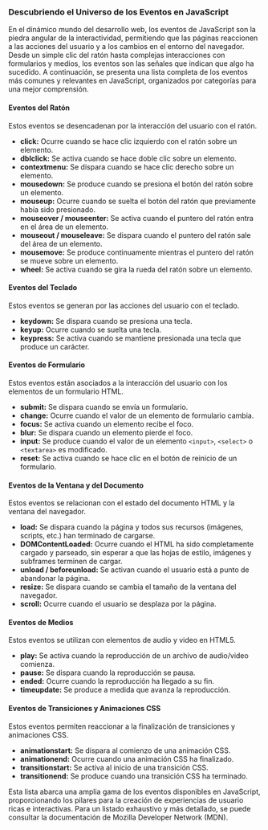 ### Descubriendo el Universo de los Eventos en JavaScript

En el dinámico mundo del desarrollo web, los eventos de JavaScript son la piedra angular de la interactividad, permitiendo que las páginas reaccionen a las acciones del usuario y a los cambios en el entorno del navegador. Desde un simple clic del ratón hasta complejas interacciones con formularios y medios, los eventos son las señales que indican que algo ha sucedido. A continuación, se presenta una lista completa de los eventos más comunes y relevantes en JavaScript, organizados por categorías para una mejor comprensión.

#### Eventos del Ratón

Estos eventos se desencadenan por la interacción del usuario con el ratón.

*   **click:** Ocurre cuando se hace clic izquierdo con el ratón sobre un elemento.
*   **dblclick:** Se activa cuando se hace doble clic sobre un elemento.
*   **contextmenu:** Se dispara cuando se hace clic derecho sobre un elemento.
*   **mousedown:** Se produce cuando se presiona el botón del ratón sobre un elemento.
*   **mouseup:** Ocurre cuando se suelta el botón del ratón que previamente había sido presionado.
*   **mouseover / mouseenter:** Se activa cuando el puntero del ratón entra en el área de un elemento.
*   **mouseout / mouseleave:** Se dispara cuando el puntero del ratón sale del área de un elemento.
*   **mousemove:** Se produce continuamente mientras el puntero del ratón se mueve sobre un elemento.
*   **wheel:** Se activa cuando se gira la rueda del ratón sobre un elemento.

#### Eventos del Teclado

Estos eventos se generan por las acciones del usuario con el teclado.

*   **keydown:** Se dispara cuando se presiona una tecla.
*   **keyup:** Ocurre cuando se suelta una tecla.
*   **keypress:** Se activa cuando se mantiene presionada una tecla que produce un carácter.

#### Eventos de Formulario

Estos eventos están asociados a la interacción del usuario con los elementos de un formulario HTML.

*   **submit:** Se dispara cuando se envía un formulario.
*   **change:** Ocurre cuando el valor de un elemento de formulario cambia.
*   **focus:** Se activa cuando un elemento recibe el foco.
*   **blur:** Se dispara cuando un elemento pierde el foco.
*   **input:** Se produce cuando el valor de un elemento `<input>`, `<select>` o `<textarea>` es modificado.
*   **reset:** Se activa cuando se hace clic en el botón de reinicio de un formulario.

#### Eventos de la Ventana y del Documento

Estos eventos se relacionan con el estado del documento HTML y la ventana del navegador.

*   **load:** Se dispara cuando la página y todos sus recursos (imágenes, scripts, etc.) han terminado de cargarse.
*   **DOMContentLoaded:** Ocurre cuando el HTML ha sido completamente cargado y parseado, sin esperar a que las hojas de estilo, imágenes y subframes terminen de cargar.
*   **unload / beforeunload:** Se activan cuando el usuario está a punto de abandonar la página.
*   **resize:** Se dispara cuando se cambia el tamaño de la ventana del navegador.
*   **scroll:** Ocurre cuando el usuario se desplaza por la página.

#### Eventos de Medios

Estos eventos se utilizan con elementos de audio y video en HTML5.

*   **play:** Se activa cuando la reproducción de un archivo de audio/video comienza.
*   **pause:** Se dispara cuando la reproducción se pausa.
*   **ended:** Ocurre cuando la reproducción ha llegado a su fin.
*   **timeupdate:** Se produce a medida que avanza la reproducción.

#### Eventos de Transiciones y Animaciones CSS

Estos eventos permiten reaccionar a la finalización de transiciones y animaciones CSS.

*   **animationstart:** Se dispara al comienzo de una animación CSS.
*   **animationend:** Ocurre cuando una animación CSS ha finalizado.
*   **transitionstart:** Se activa al inicio de una transición CSS.
*   **transitionend:** Se produce cuando una transición CSS ha terminado.

Esta lista abarca una amplia gama de los eventos disponibles en JavaScript, proporcionando los pilares para la creación de experiencias de usuario ricas e interactivas. Para un listado exhaustivo y más detallado, se puede consultar la documentación de Mozilla Developer Network (MDN).